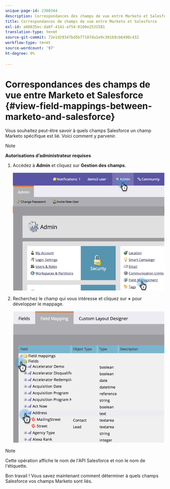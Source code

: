 ```yaml
---
unique-page-id: 2360344
description: Correspondances des champs de vue entre Marketo et Salesforce - Marketo Docs - Documentation sur les produits
title: Correspondances de champs de vue entre Marketo et Salesforce
exl-id: a60835ec-da8f-4141-af54-0160e2531581
translation-type: tm+mt
source-git-commit: 72e1d29347bd5b77107da1e9c30169cb6490c432
workflow-type: tm+mt
source-wordcount: '97'
ht-degree: 0%

---
```


# Correspondances des champs de vue entre Marketo et Salesforce {#view-field-mappings-between-marketo-and-salesforce}

Vous souhaitez peut-être savoir à quels champs Salesforce un champ Marketo spécifique est lié. Voici comment y parvenir.

>[!NOTE]
>
>**Autorisations d’administrateur requises**

1. Accédez à **Admin** et cliquez sur **Gestion des champs**.

   ![](assets/image2014-9-19-9-3a54-3a26.png)

1. Recherchez le champ qui vous intéresse et cliquez sur **+** pour développer le mappage.

   ![](assets/image2014-9-19-9-3a54-3a34.png)

>[!NOTE]
>
>Cette opération affiche le nom de l&#39;API Salesforce et non le nom de l&#39;étiquette.

Bon travail ! Vous savez maintenant comment déterminer à quels champs Salesforce vos champs Marketo sont liés.

